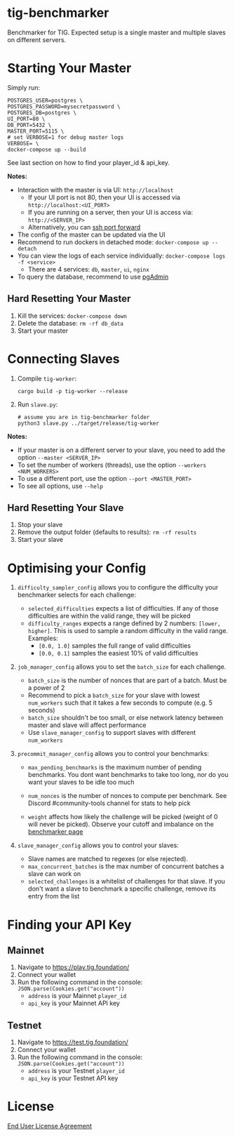 # tig-benchmarker

Benchmarker for TIG. Expected setup is a single master and multiple slaves on different servers.

# Starting Your Master

Simply run:

```
POSTGRES_USER=postgres \
POSTGRES_PASSWORD=mysecretpassword \
POSTGRES_DB=postgres \
UI_PORT=80 \
DB_PORT=5432 \
MASTER_PORT=5115 \
# set VERBOSE=1 for debug master logs
VERBOSE= \
docker-compose up --build
```

See last section on how to find your player_id & api_key.

**Notes:**
* Interaction with the master is via UI: `http://localhost`
    * If your UI port is not 80, then your UI is accessed via `http://localhost:<UI_PORT>`
    * If you are running on a server, then your UI is access via: `http://<SERVER_IP>`
    * Alternatively, you can [ssh port forward](https://www.ssh.com/academy/ssh/tunneling-example)
* The config of the master can be updated via the UI
* Recommend to run dockers in detached mode: `docker-compose up --detach`
* You can view the logs of each service individually: `docker-compose logs -f <service>`
    * There are 4 services: `db`, `master`, `ui`, `nginx`
* To query the database, recommend to use [pgAdmin](https://www.pgadmin.org/)

## Hard Resetting Your Master

1. Kill the services: `docker-compose down`
2. Delete the database: `rm -rf db_data`
3. Start your master

# Connecting Slaves

1. Compile `tig-worker`: 
    ```
    cargo build -p tig-worker --release
    ```
2. Run `slave.py`:
    ```
    # assume you are in tig-benchmarker folder
    python3 slave.py ../target/release/tig-worker
    ```

**Notes:**
* If your master is on a different server to your slave, you need to add the option `--master <SERVER_IP>`
* To set the number of workers (threads), use the option `--workers <NUM_WORKERS>`
* To use a different port, use the option `--port <MASTER_PORT>`
* To see all options, use `--help` 

## Hard Resetting Your Slave

1. Stop your slave
2. Remove the output folder (defaults to results): `rm -rf results`
3. Start your slave

# Optimising your Config

1. `difficulty_sampler_config` allows you to configure the difficulty your benchmarker selects for each challenge:
    * `selected_difficulties` expects a list of difficulties. If any of those difficulties are within the valid range, they will be picked
    * `difficulty_ranges` expects a range defined by 2 numbers: `[lower, higher]`. This is used to sample a random difficulty in the valid range. Examples:
        * `[0.0, 1.0]` samples the full range of valid difficulties
        * `[0.0, 0.1]` samples the easiest 10% of valid difficulties


2. `job_manager_config` allows you to set the `batch_size` for each challenge.
    * `batch_size` is the number of nonces that are part of a batch. Must be a power of 2
    * Recommend to pick a `batch_size` for your slave with lowest `num_workers` such that it takes a few seconds to compute (e.g. 5 seconds)
    * `batch_size` shouldn't be too small, or else network latency between master and slave will affect performance
    * Use `slave_manager_config` to support slaves with different `num_workers`

3. `precommit_manager_config` allows you to control your benchmarks:
    * `max_pending_benchmarks` is the maximum number of pending benchmarks. You dont want benchmarks to take too long, nor do you want your slaves to be idle too much

    * `num_nonces` is the number of nonces to compute per benchmark. See Discord #community-tools channel for stats to help pick 

    * `weight` affects how likely the challenge will be picked (weight of 0 will never be picked). Observe your cutoff and imbalance on the [benchmarker page](https://play.tig.foundation/benchmarker)

4. `slave_manager_config` allows you to control your slaves:
    * Slave names are matched to regexes (or else rejected). 
    * `max_concurrent_batches` is the max number of concurrent batches a slave can work on
    * `selected_challenges` is a whitelist of challenges for that slave. If you don't want a slave to benchmark a specific challenge, remove its entry from the list

# Finding your API Key

## Mainnet

1. Navigate to https://play.tig.foundation/
2. Connect your wallet
3. Run the following command in the console: `JSON.parse(Cookies.get("account"))`
    * `address` is your Mainnet `player_id`
    * `api_key` is your Mainnet API key

## Testnet

1. Navigate to https://test.tig.foundation/
2. Connect your wallet
3. Run the following command in the console: `JSON.parse(Cookies.get("account"))`
    * `address` is your Testnet `player_id`
    * `api_key` is your Testnet API key

# License

[End User License Agreement](../docs/agreements/end_user_license_agreement.pdf)
